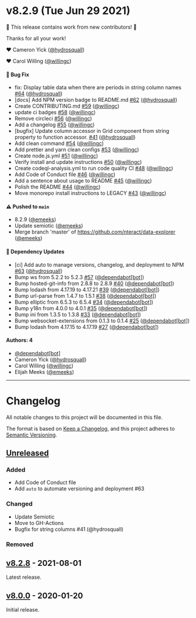 # v8.2.9 (Tue Jun 29 2021)

:tada: This release contains work from new contributors! :tada:

Thanks for all your work!

:heart: Cameron Yick ([@hydrosquall](https://github.com/hydrosquall))

:heart: Carol Willing ([@willingc](https://github.com/willingc))

#### 🐛 Bug Fix

- fix: Display table data when there are periods in string column names [#64](https://github.com/nteract/data-explorer/pull/64) ([@hydrosquall](https://github.com/hydrosquall))
- [docs] Add NPM version badge to README.md [#62](https://github.com/nteract/data-explorer/pull/62) ([@hydrosquall](https://github.com/hydrosquall))
- Create CONTRIBUTING.md [#59](https://github.com/nteract/data-explorer/pull/59) ([@willingc](https://github.com/willingc))
- update ci badges [#58](https://github.com/nteract/data-explorer/pull/58) ([@willingc](https://github.com/willingc))
- Remove circleci [#56](https://github.com/nteract/data-explorer/pull/56) ([@willingc](https://github.com/willingc))
- Add a changelog [#55](https://github.com/nteract/data-explorer/pull/55) ([@willingc](https://github.com/willingc))
- [bugfix] Update column accessor in Grid component from string property to function accessor. [#41](https://github.com/nteract/data-explorer/pull/41) ([@hydrosquall](https://github.com/hydrosquall))
- Add clean command [#54](https://github.com/nteract/data-explorer/pull/54) ([@willingc](https://github.com/willingc))
- Add prettier and yarn clean configs [#53](https://github.com/nteract/data-explorer/pull/53) ([@willingc](https://github.com/willingc))
- Create node.js.yml [#51](https://github.com/nteract/data-explorer/pull/51) ([@willingc](https://github.com/willingc))
- Verify install and update instructions [#50](https://github.com/nteract/data-explorer/pull/50) ([@willingc](https://github.com/willingc))
- Create codeql-analysis.yml to run code quality CI [#48](https://github.com/nteract/data-explorer/pull/48) ([@willingc](https://github.com/willingc))
- Add Code of Conduct file [#46](https://github.com/nteract/data-explorer/pull/46) ([@willingc](https://github.com/willingc))
- Add a sentence about usage to README [#45](https://github.com/nteract/data-explorer/pull/45) ([@willingc](https://github.com/willingc))
- Polish the README [#44](https://github.com/nteract/data-explorer/pull/44) ([@willingc](https://github.com/willingc))
- Move monorepo install instructions to LEGACY [#43](https://github.com/nteract/data-explorer/pull/43) ([@willingc](https://github.com/willingc))

#### ⚠️ Pushed to `main`

- 8.2.9 ([@emeeks](https://github.com/emeeks))
- Update semiotic ([@emeeks](https://github.com/emeeks))
- Merge branch 'master' of https://github.com/nteract/data-explorer ([@emeeks](https://github.com/emeeks))

#### 🔩 Dependency Updates

- [ci] Add auto to manage versions, changelog, and deployment to NPM [#63](https://github.com/nteract/data-explorer/pull/63) ([@hydrosquall](https://github.com/hydrosquall))
- Bump ws from 5.2.2 to 5.2.3 [#57](https://github.com/nteract/data-explorer/pull/57) ([@dependabot[bot]](https://github.com/dependabot[bot]))
- Bump hosted-git-info from 2.8.8 to 2.8.9 [#40](https://github.com/nteract/data-explorer/pull/40) ([@dependabot[bot]](https://github.com/dependabot[bot]))
- Bump lodash from 4.17.19 to 4.17.21 [#39](https://github.com/nteract/data-explorer/pull/39) ([@dependabot[bot]](https://github.com/dependabot[bot]))
- Bump url-parse from 1.4.7 to 1.5.1 [#38](https://github.com/nteract/data-explorer/pull/38) ([@dependabot[bot]](https://github.com/dependabot[bot]))
- Bump elliptic from 6.5.3 to 6.5.4 [#34](https://github.com/nteract/data-explorer/pull/34) ([@dependabot[bot]](https://github.com/dependabot[bot]))
- Bump y18n from 4.0.0 to 4.0.1 [#35](https://github.com/nteract/data-explorer/pull/35) ([@dependabot[bot]](https://github.com/dependabot[bot]))
- Bump ini from 1.3.5 to 1.3.8 [#33](https://github.com/nteract/data-explorer/pull/33) ([@dependabot[bot]](https://github.com/dependabot[bot]))
- Bump websocket-extensions from 0.1.3 to 0.1.4 [#25](https://github.com/nteract/data-explorer/pull/25) ([@dependabot[bot]](https://github.com/dependabot[bot]))
- Bump lodash from 4.17.15 to 4.17.19 [#27](https://github.com/nteract/data-explorer/pull/27) ([@dependabot[bot]](https://github.com/dependabot[bot]))

#### Authors: 4

- [@dependabot[bot]](https://github.com/dependabot[bot])
- Cameron Yick ([@hydrosquall](https://github.com/hydrosquall))
- Carol Willing ([@willingc](https://github.com/willingc))
- Elijah Meeks ([@emeeks](https://github.com/emeeks))

---


# Changelog

All notable changes to this project will be documented in this file.

The format is based on [Keep a Changelog](https://keepachangelog.com/en/1.0.0/),
and this project adheres to [Semantic Versioning](https://semver.org/spec/v2.0.0.html).

## [Unreleased]

### Added

- Add Code of Conduct file
- Add `auto` to automate versioning and deployment #63

### Changed

- Update Semiotic
- Move to GH-Actions
- Bugfix for string columns #41 (@hydrosquall)

### Removed

## [v8.2.8] - 2021-08-01

Latest release.

## [v8.0.0] - 2020-01-20

Initial release.

[Unreleased]: https://github.com/nteract/data-explorer/compare/v8.2.8...HEAD
[v8.2.8]: https://github.com/nteract/data-explorer/releases/tag/v8.2.8
[v8.0.0]: https://github.com/nteract/data-explorer/releases/tag/v8.0.0
